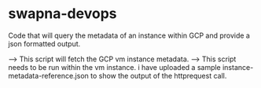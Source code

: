# swapna-devops

Code that will query the metadata of an instance within GCP and provide a json formatted output.

--> This script will fetch the GCP vm instance metadata.
--> This script needs to be run within the vm instance.
i have uploaded a sample instance-metadata-reference.json to show the output of the httprequest call.
